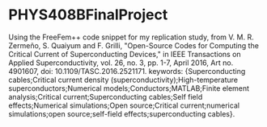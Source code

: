 # PHYS408BFinalProject

Using the FreeFem++ code snippet for my replication study, from V. M. R. Zermeño, S. Quaiyum and F. Grilli, "Open-Source Codes for Computing the Critical Current of Superconducting Devices," in IEEE Transactions on Applied Superconductivity, vol. 26, no. 3, pp. 1-7, April 2016, Art no. 4901607, doi: 10.1109/TASC.2016.2521171.
keywords: {Superconducting cables;Critical current density (superconductivity);High-temperature superconductors;Numerical models;Conductors;MATLAB;Finite element analysis;Critical current;Superconducting cables;Self field effects;Numerical simulations;Open source;Critical current;numerical simulations;open source;self-field effects;superconducting cables}.


